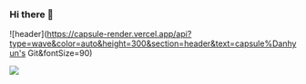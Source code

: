 ### Hi there 👋
![header](https://capsule-render.vercel.app/api?type=wave&color=auto&height=300&section=header&text=capsule%Danhyun's Git&fontSize=90)
<!--
**danhyunjo/danhyunjo** is a ✨ _special_ ✨ repository because its `README.md` (this file) appears on your GitHub profile.

Here are some ideas to get you started:

- 🔭 I’m currently working on ...
- 🌱 I’m currently learning ...
- 👯 I’m looking to collaborate on ...
- 🤔 I’m looking for help with ...
- 💬 Ask me about ...
- 📫 How to reach me: ...
- 😄 Pronouns: ...
- ⚡ Fun fact: ...
-->
<img src="https://img.shields.io/badge/#F80000-auto?style=flat&logo=Oracle&logoColor=white"/>
